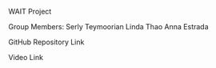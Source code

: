WAIT Project

Group Members:
Serly Teymoorian 
Linda Thao
Anna Estrada

GitHub Repository Link 

Video Link 
